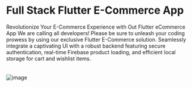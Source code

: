 # Full Stack Flutter E-Commerce App

Revolutionize Your E-Commerce Experience with Out Flutter eCommerce App
We are calling all developers! Please be sure to unleash your coding prowess by using our exclusive Flutter E-Commerce solution. Seamlessly integrate a captivating UI with a robust backend featuring secure authentication, real-time Firebase product loading, and efficient local storage for cart and wishlist items.
<br />
<br />
<br />
![image](https://drive.google.com/uc?export=view&id=1rubf0NqAQ-R-n2t5oaVpTZJPqvX3-myi)
